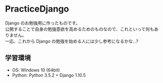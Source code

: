 # PracticeDjango

Django のお勉強用に作ったものです。  
公開することで自身の勉強意欲を高めるためのものなので、これといって何もありません。  
一応、これから Django の勉強を始める人には少し参考になるかな…?

## 学習環境

* OS: Windows 10 (64bit)
* Python: Python 3.5.2 + Django 1.10.5
